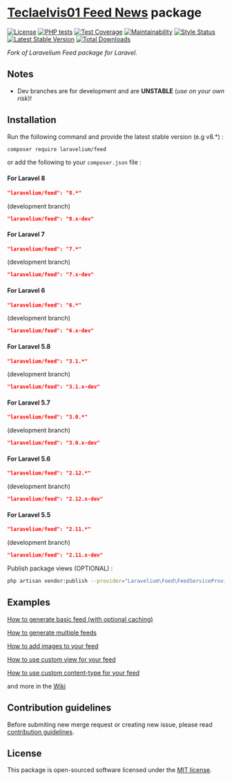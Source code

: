 # **[Teclaelvis01 Feed News](./) package**

[![License](https://poser.pugx.org/laravelium/feed/license)](https://packagist.org/packages/laravelium/feed) [![PHP tests](https://github.com/Laravelium/laravel-feed/workflows/PHP%20tests/badge.svg?branch=master)](https://github.com//Laravelium/laravel-feed/actions?query=workflow%3A%22PHP+tests%22) [![Test Coverage](https://api.codeclimate.com/v1/badges/4c293ed962c1328bfcfc/test_coverage)](https://codeclimate.com/github/Laravelium/laravel-feed/test_coverage) [![Maintainability](https://api.codeclimate.com/v1/badges/4c293ed962c1328bfcfc/maintainability)](https://codeclimate.com/github/Laravelium/laravel-feed/maintainability) [![Style Status](https://github.styleci.io/repos/10391723/shield?style=normal&branch=master)](https://github.styleci.io/repos/10391723) [![Latest Stable Version](https://poser.pugx.org/laravelium/feed/v/stable)](https://packagist.org/packages/laravelium/feed) [![Total Downloads](https://poser.pugx.org/laravelium/feed/downloads)](https://packagist.org/packages/laravelium/feed)

*Fork of Laravelium Feed package for Laravel.*

## Notes

- Dev branches are for development and are **UNSTABLE** (*use on your own risk*)!

## Installation

Run the following command and provide the latest stable version (e.g v8.\*) :

```bash
composer require laravelium/feed
```

or add the following to your `composer.json` file :

#### For Laravel 8
```json
"laravelium/feed": "8.*"
```
(development branch)
```json
"laravelium/feed": "8.x-dev"
```

#### For Laravel 7
```json
"laravelium/feed": "7.*"
```
(development branch)
```json
"laravelium/feed": "7.x-dev"
```

#### For Laravel 6
```json
"laravelium/feed": "6.*"
```
(development branch)
```json
"laravelium/feed": "6.x-dev"
```

#### For Laravel 5.8
```json
"laravelium/feed": "3.1.*"
```
(development branch)
```json
"laravelium/feed": "3.1.x-dev"
```

#### For Laravel 5.7
```json
"laravelium/feed": "3.0.*"
```
(development branch)
```json
"laravelium/feed": "3.0.x-dev"
```

#### For Laravel 5.6
```json
"laravelium/feed": "2.12.*"
```
(development branch)
```json
"laravelium/feed": "2.12.x-dev"
```

#### For Laravel 5.5
```json
"laravelium/feed": "2.11.*"
```
(development branch)
```json
"laravelium/feed": "2.11.x-dev"
```

Publish package views (OPTIONAL) :

```bash
php artisan vendor:publish --provider="Laravelium\Feed\FeedServiceProvider"
```

## Examples

[How to generate basic feed (with optional caching)](https://github.com/Laravelium/laravel-feed/wiki/basic-feed)

[How to generate multiple feeds](https://github.com/Laravelium/laravel-feed/wiki/Multiple-Feeds)

[How to add images to your feed](https://github.com/Laravelium/laravel-feed/wiki/How-to-add-images-to-your-feed)

[How to use custom view for your feed](https://github.com/Laravelium/laravel-feed/wiki/How-to-use-custom-view)

[How to use custom content-type for your feed](https://github.com/Laravelium/laravel-feed/wiki/How-to-use-custom-content-type)

and more in the [Wiki](https://github.com/Laravelium/laravel-feed/wiki)

## Contribution guidelines

Before submiting new merge request or creating new issue, please read [contribution guidelines](https://github.com/Laravelium/laravel-feed/blob/master/CONTRIBUTING.md).

## License

This package is open-sourced software licensed under the [MIT license](https://opensource.org/licenses/MIT).
